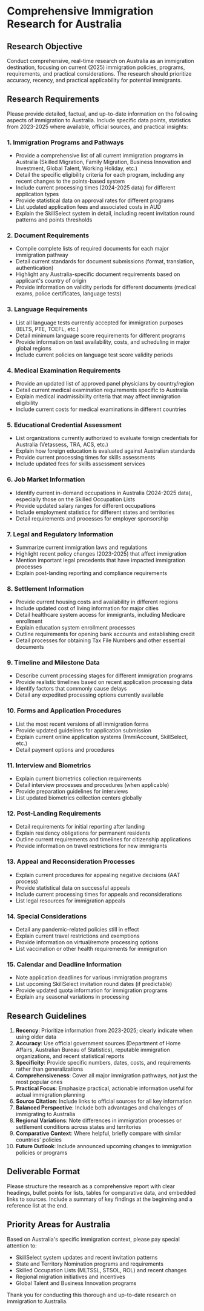 # Comprehensive Immigration Research for Australia

## Research Objective
Conduct comprehensive, real-time research on Australia as an immigration destination, focusing on current (2025) immigration policies, programs, requirements, and practical considerations. The research should prioritize accuracy, recency, and practical applicability for potential immigrants.

## Research Requirements
Please provide detailed, factual, and up-to-date information on the following aspects of immigration to Australia. Include specific data points, statistics from 2023-2025 where available, official sources, and practical insights:

### 1. Immigration Programs and Pathways
- Provide a comprehensive list of all current immigration programs in Australia (Skilled Migration, Family Migration, Business Innovation and Investment, Global Talent, Working Holiday, etc.)
- Detail the specific eligibility criteria for each program, including any recent changes to the points-based system
- Include current processing times (2024-2025 data) for different application types
- Provide statistical data on approval rates for different programs
- List updated application fees and associated costs in AUD
- Explain the SkillSelect system in detail, including recent invitation round patterns and points thresholds

### 2. Document Requirements
- Compile complete lists of required documents for each major immigration pathway
- Detail current standards for document submissions (format, translation, authentication)
- Highlight any Australia-specific document requirements based on applicant's country of origin
- Provide information on validity periods for different documents (medical exams, police certificates, language tests)

### 3. Language Requirements
- List all language tests currently accepted for immigration purposes (IELTS, PTE, TOEFL, etc.)
- Detail minimum language score requirements for different programs
- Provide information on test availability, costs, and scheduling in major global regions
- Include current policies on language test score validity periods

### 4. Medical Examination Requirements
- Provide an updated list of approved panel physicians by country/region
- Detail current medical examination requirements specific to Australia
- Explain medical inadmissibility criteria that may affect immigration eligibility
- Include current costs for medical examinations in different countries

### 5. Educational Credential Assessment
- List organizations currently authorized to evaluate foreign credentials for Australia (Vetassess, TRA, ACS, etc.)
- Explain how foreign education is evaluated against Australian standards
- Provide current processing times for skills assessments
- Include updated fees for skills assessment services

### 6. Job Market Information
- Identify current in-demand occupations in Australia (2024-2025 data), especially those on the Skilled Occupation Lists
- Provide updated salary ranges for different occupations
- Include employment statistics for different states and territories
- Detail requirements and processes for employer sponsorship

### 7. Legal and Regulatory Information
- Summarize current immigration laws and regulations
- Highlight recent policy changes (2023-2025) that affect immigration
- Mention important legal precedents that have impacted immigration processes
- Explain post-landing reporting and compliance requirements

### 8. Settlement Information
- Provide current housing costs and availability in different regions
- Include updated cost of living information for major cities
- Detail healthcare system access for immigrants, including Medicare enrollment
- Explain education system enrollment processes
- Outline requirements for opening bank accounts and establishing credit
- Detail processes for obtaining Tax File Numbers and other essential documents

### 9. Timeline and Milestone Data
- Describe current processing stages for different immigration programs
- Provide realistic timelines based on recent application processing data
- Identify factors that commonly cause delays
- Detail any expedited processing options currently available

### 10. Forms and Application Procedures
- List the most recent versions of all immigration forms
- Provide updated guidelines for application submission
- Explain current online application systems (ImmiAccount, SkillSelect, etc.)
- Detail payment options and procedures

### 11. Interview and Biometrics
- Explain current biometrics collection requirements
- Detail interview processes and procedures (when applicable)
- Provide preparation guidelines for interviews
- List updated biometrics collection centers globally

### 12. Post-Landing Requirements
- Detail requirements for initial reporting after landing
- Explain residency obligations for permanent residents
- Outline current requirements and timelines for citizenship applications
- Provide information on travel restrictions for new immigrants

### 13. Appeal and Reconsideration Processes
- Explain current procedures for appealing negative decisions (AAT process)
- Provide statistical data on successful appeals
- Include current processing times for appeals and reconsiderations
- List legal resources for immigration appeals

### 14. Special Considerations
- Detail any pandemic-related policies still in effect
- Explain current travel restrictions and exemptions
- Provide information on virtual/remote processing options
- List vaccination or other health requirements for immigration

### 15. Calendar and Deadline Information
- Note application deadlines for various immigration programs
- List upcoming SkillSelect invitation round dates (if predictable)
- Provide updated quota information for immigration programs
- Explain any seasonal variations in processing

## Research Guidelines
1. **Recency**: Prioritize information from 2023-2025; clearly indicate when using older data
2. **Accuracy**: Use official government sources (Department of Home Affairs, Australian Bureau of Statistics), reputable immigration organizations, and recent statistical reports
3. **Specificity**: Provide specific numbers, dates, costs, and requirements rather than generalizations
4. **Comprehensiveness**: Cover all major immigration pathways, not just the most popular ones
5. **Practical Focus**: Emphasize practical, actionable information useful for actual immigration planning
6. **Source Citation**: Include links to official sources for all key information
7. **Balanced Perspective**: Include both advantages and challenges of immigrating to Australia
8. **Regional Variations**: Note differences in immigration processes or settlement conditions across states and territories
9. **Comparative Context**: Where helpful, briefly compare with similar countries' policies
10. **Future Outlook**: Include announced upcoming changes to immigration policies or programs

## Deliverable Format
Please structure the research as a comprehensive report with clear headings, bullet points for lists, tables for comparative data, and embedded links to sources. Include a summary of key findings at the beginning and a reference list at the end.

## Priority Areas for Australia
Based on Australia's specific immigration context, please pay special attention to:
- SkillSelect system updates and recent invitation patterns
- State and Territory Nomination programs and requirements
- Skilled Occupation Lists (MLTSSL, STSOL, ROL) and recent changes
- Regional migration initiatives and incentives
- Global Talent and Business Innovation programs

Thank you for conducting this thorough and up-to-date research on immigration to Australia.
